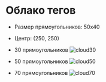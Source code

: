 # Облако тегов

* Размер прямоугольников: 50x40
* Центр: (250, 250)

* 30 прямоугольников
![cloud30](/Pictures/cloud30.bmp)

* 50 прямоугольников
![cloud50](/Pictures/cloud50.bmp)

* 70 прямоугольников
![cloud70](/Pictures/cloud70.bmp)